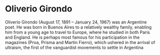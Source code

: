<h1>Oliverio Girondo</h1>
<p>Oliverio Girondo (August 17, 1891 – January 24, 1967) was an Argentine poet. He was born in Buenos Aires to a relatively wealthy family, enabling him from a young age to travel to Europe, where he studied in both Paris and England. He is perhaps most famous for his participation in the magazines (Proa, Prisma and Martín Fierro), which ushered in the arrival of ultraism, the first of the vanguardist movements to settle in Argentina</p>